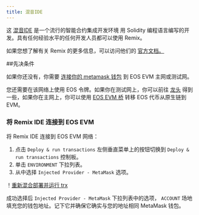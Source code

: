 ```yaml
---
title: 混音IDE
---
```



这 [混音IDE](https://remix.ethereum.org/) 是一个流行的智能合约集成开发环境
用 Solidity 编程语言编写的开发。具有任何经验水平的任何开发人员都可以使用 Remix。
 
如果您想了解有关 Remix 的更多信息，可以访问他们的 [官方文档。](https://remix-ide.readthedocs.io/en/latest/)

##先决条件

如果你还没有，你需要 [连接你的 metamask 钱包](../../10_basic-setup/10_connect-metamask.md) 到
EOS EVM 主网或测试网。

您还需要在该网络上使用 EOS 令牌。如果你在测试网上，你可以前往 [龙头](https://faucet.testnet.evm.eosnetwork.com)
得到一些，如果你在主网上，你可以使用 [EOS EVM 桥](https://bridge.evm.eosnetwork.com/) 转移
EOS 代币从原生链到 EVM。

### 将 Remix IDE 连接到 EOS EVM

将 Remix IDE 连接到 EOS EVM 网络：

1. 点击 `Deploy & run transactions` 左侧垂直菜单上的按钮切换到 `Deploy & run transactions` 控制板。
2. 单击 `ENVIRONMENT` 下拉列表。
3. 从中选择 `Injected Provider - MetaMask` 选项。


！[重新混合部署并运行 trx](./images/remix_deploy_run_trx_panel.png)

成功选择后 `Injected Provider - MetaMask` 下拉列表中的选项， `ACCOUNT` 场地
填充您的钱包地址。记下它并确保它确实与您的地址相同
MetaMask 钱包。
